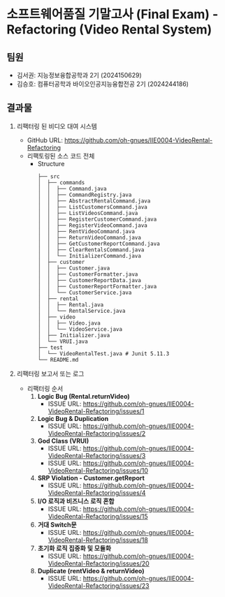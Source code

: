 # 소프트웨어품질 기말고사 (Final Exam) - Refactoring (Video Rental System)
## 팀원
- 김서권: 지능정보융합공학과 2기 (2024150629)
- 김승호: 컴퓨터공학과 바이오인공지능융합전공 2기 (2024244186)

## 결과물
1. 리팩터링 된 비디오 대여 시스템
    - GitHub URL: https://github.com/oh-gnues/IIE0004-VideoRental-Refactoring
    - 리팩토링된 소스 코드 전체
      - Structure
          ```
          ├── src
          │  ├── commands
          │  │  ├── Command.java
          │  │  ├── CommandRegistry.java
          │  │  ├── AbstractRentalCommand.java
          │  │  ├── ListCustomersCommand.java
          │  │  ├── ListVideosCommand.java
          │  │  ├── RegisterCustomerCommand.java
          │  │  ├── RegisterVideoCommand.java
          │  │  ├── RentVideoCommand.java
          │  │  ├── ReturnVideoCommand.java
          │  │  ├── GetCustomerReportCommand.java
          │  │  ├── ClearRentalsCommand.java
          │  │  └── InitializerCommand.java
          │  ├── customer
          │  │  ├── Customer.java
          │  │  ├── CustomerFormatter.java
          │  │  ├── CustomerReportData.java
          │  │  ├── CustomerReportFormatter.java
          │  │  └── CustomerService.java
          │  ├── rental
          │  │  ├── Rental.java
          │  │  └── RentalService.java
          │  ├── video
          │  │  ├── Video.java
          │  │  └── VideoService.java
          │  ├── Initializer.java
          │  └── VRUI.java
          ├── test
          │  └── VideoRentalTest.java # Junit 5.11.3
          └── README.md 
          ```
    
2. 리팩터링 보고서 또는 로그
    - 리팩터링 순서
        1. **Logic Bug (Rental.returnVideo)**
            - ISSUE URL: https://github.com/oh-gnues/IIE0004-VideoRental-Refactoring/issues/1
        2. **Logic Bug & Duplication**
            - ISSUE URL: https://github.com/oh-gnues/IIE0004-VideoRental-Refactoring/issues/2
        3. **God Class (VRUI)**
            - ISSUE URL: https://github.com/oh-gnues/IIE0004-VideoRental-Refactoring/issues/3
            - ISSUE URL: https://github.com/oh-gnues/IIE0004-VideoRental-Refactoring/issues/10
        4. **SRP Violation - Customer.getReport**
            - ISSUE URL: https://github.com/oh-gnues/IIE0004-VideoRental-Refactoring/issues/4
        5. **I/O 로직과 비즈니스 로직 혼합**
            - ISSUE URL: https://github.com/oh-gnues/IIE0004-VideoRental-Refactoring/issues/15
        6. **거대 Switch문**
            - ISSUE URL: https://github.com/oh-gnues/IIE0004-VideoRental-Refactoring/issues/18
        7.  **초기화 로직 집중화 및 모듈화**
            - ISSUE URL: https://github.com/oh-gnues/IIE0004-VideoRental-Refactoring/issues/20
        8.  **Duplicate (rentVideo & returnVideo)**
            - ISSUE URL: https://github.com/oh-gnues/IIE0004-VideoRental-Refactoring/issues/23
